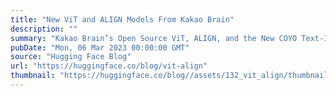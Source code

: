 ```yaml
---
title: "New ViT and ALIGN Models From Kakao Brain"
description: ""
summary: "Kakao Brain’s Open Source ViT, ALIGN, and the New COYO Text-Image Dataset Kakao Brain and Hugging Fa..."
pubDate: "Mon, 06 Mar 2023 00:00:00 GMT"
source: "Hugging Face Blog"
url: "https://huggingface.co/blog/vit-align"
thumbnail: "https://huggingface.co/blog//assets/132_vit_align/thumbnail.png"
---
```



